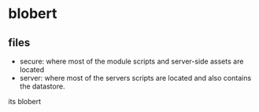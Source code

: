 # blobert

## files

- secure: where most of the module scripts and server-side assets are located
- server: where most of the servers scripts are located and also contains the datastore.

its blobert
